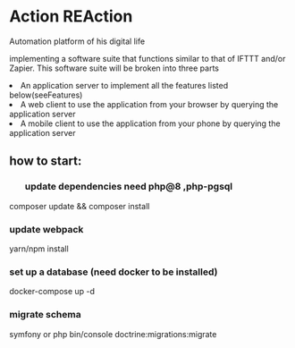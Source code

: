 # Action REAction
Automation platform of his digital life

implementing a software suite that functions similar to that of IFTTT and/or Zapier.
This software suite will be broken into three parts

<li>An application server to implement all the features listed below(seeFeatures)</li>

<li>A web client to use the application from your browser by querying the application server </li>

<li>A mobile client to use the application from your phone by querying the application server </li>


## how to start: 

 ### <ol>update dependencies need php@8 ,php-pgsql</ol>
 
 composer update && composer install 
 
 ### update webpack
 
  yarn/npm install
  
  ### set up a database (need docker to be installed)
  
  docker-compose up -d
  
  ### migrate schema
  
  symfony or php bin/console doctrine:migrations:migrate
